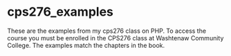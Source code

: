 # cps276_examples
These are the examples from my cps276 class on PHP. To access the course you must be enrolled in the CPS276 class at Washtenaw Community College.  The examples match the chapters in the book.


